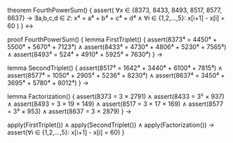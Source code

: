 theorem FourthPowerSum() {
  assert(
    ∀x ∈ {8373, 8433, 8493, 8517, 8577, 8637} →
    ∃a,b,c,d ∈ ℤ: x⁴ = a⁴ + b⁴ + c⁴ + d⁴ ∧
    ∀i ∈ {1,2,...,5}: x[i+1] - x[i] = 60
  )
} ↔

proof FourthPowerSum() {
  lemma FirstTriplet() {
    assert(8373⁴ = 4450⁴ + 5500⁴ + 5670⁴ + 7123⁴) ∧
    assert(8433⁴ = 4730⁴ + 4806⁴ + 5230⁴ + 7565⁴) ∧
    assert(8493⁴ = 524⁴ + 4910⁴ + 5925⁴ + 7630⁴)
  } →

  lemma SecondTriplet() {
    assert(8517⁴ = 1642⁴ + 3440⁴ + 6100⁴ + 7815⁴) ∧
    assert(8577⁴ = 1050⁴ + 2905⁴ + 5236⁴ + 8230⁴) ∧
    assert(8637⁴ = 3450⁴ + 3695⁴ + 5780⁴ + 8012⁴)
  } →

  lemma Factorization() {
    assert(8373 = 3 × 2791) ∧
    assert(8433 = 3² × 937) ∧
    assert(8493 = 3 × 19 × 149) ∧
    assert(8517 = 3 × 17 × 169) ∧
    assert(8577 = 3³ × 953) ∧
    assert(8637 = 3 × 2879)
  } →

  apply(FirstTriplet()) ∧
  apply(SecondTriplet()) ∧
  apply(Factorization()) →
  assert(∀i ∈ {1,2,...,5}: x[i+1] - x[i] = 60)
}